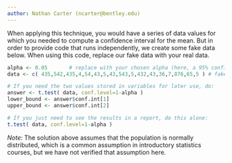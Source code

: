 ```yaml
---
author: Nathan Carter (ncarter@bentley.edu)
---
```


When applying this technique, you would have a series of data values for which
you needed to compute a confidence interval for the mean.  But in order to
provide code that runs independently, we create some fake data below.  When
using this code, replace our fake data with your real data.

```R
alpha <- 0.05       # replace with your chosen alpha (here, a 95% confidence level)
data <- c( 435,542,435,4,54,43,5,43,543,5,432,43,36,7,876,65,5 ) # fake

# If you need the two values stored in variables for later use, do:
answer <- t.test( data, conf.level=1-alpha )
lower_bound <- answer$conf.int[1]
upper_bound <- answer$conf.int[2]

# If you just need to see the results in a report, do this alone:
t.test( data, conf.level=1-alpha )
```

*Note:* The solution above assumes that the population is normally distributed,
which is a common assumption in introductory statistics courses,
but we have not verified that assumption here.
